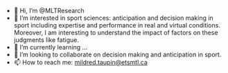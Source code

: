 - 👋 Hi, I’m @MLTResearch
- 👀 I’m interested in sport sciences: anticipation and decision making in sport including expertise and performance in real and virtual conditions. Moreover, I am interesting to understand the impact of factors on these judgments like fatigue.
- 🌱 I’m currently learning ...
- 💞️ I’m looking to collaborate on decision making and anticipation in sport.
- 📫 How to reach me: mildred.taupin@etsmtl.ca

<!---
MLTResearch/MLTResearch is a ✨ special ✨ repository because its `README.md` (this file) appears on your GitHub profile.
You can click the Preview link to take a look at your changes.
--->
